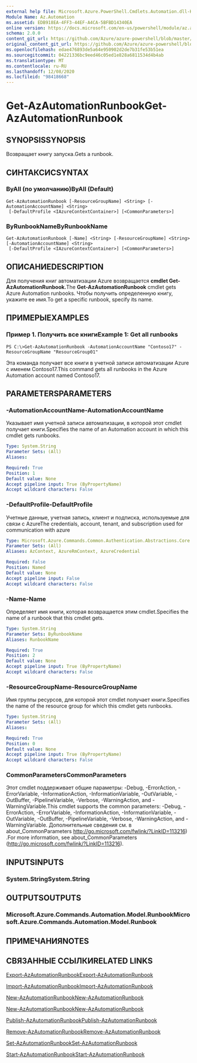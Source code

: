 ```yaml
---
external help file: Microsoft.Azure.PowerShell.Cmdlets.Automation.dll-Help.xml
Module Name: Az.Automation
ms.assetid: EDB918EA-4FF3-44EF-A4CA-5BFBD14340EA
online version: https://docs.microsoft.com/en-us/powershell/module/az.automation/get-azautomationrunbook
schema: 2.0.0
content_git_url: https://github.com/Azure/azure-powershell/blob/master/src/Automation/Automation/help/Get-AzAutomationRunbook.md
original_content_git_url: https://github.com/Azure/azure-powershell/blob/master/src/Automation/Automation/help/Get-AzAutomationRunbook.md
ms.openlocfilehash: edae476893de5a64e950902d2de7b31fe53b51ea
ms.sourcegitcommit: 04221336bc9eed46c05ed1e828a6811534d4b4ab
ms.translationtype: MT
ms.contentlocale: ru-RU
ms.lasthandoff: 12/08/2020
ms.locfileid: "98418668"
---
```

# <span data-ttu-id="b54db-101">Get-AzAutomationRunbook</span><span class="sxs-lookup"><span data-stu-id="b54db-101">Get-AzAutomationRunbook</span></span>

## <span data-ttu-id="b54db-102">SYNOPSIS</span><span class="sxs-lookup"><span data-stu-id="b54db-102">SYNOPSIS</span></span>
<span data-ttu-id="b54db-103">Возвращает книгу запуска.</span><span class="sxs-lookup"><span data-stu-id="b54db-103">Gets a runbook.</span></span>

## <span data-ttu-id="b54db-104">СИНТАКСИС</span><span class="sxs-lookup"><span data-stu-id="b54db-104">SYNTAX</span></span>

### <span data-ttu-id="b54db-105">ByAll (по умолчанию)</span><span class="sxs-lookup"><span data-stu-id="b54db-105">ByAll (Default)</span></span>
```
Get-AzAutomationRunbook [-ResourceGroupName] <String> [-AutomationAccountName] <String>
 [-DefaultProfile <IAzureContextContainer>] [<CommonParameters>]
```

### <span data-ttu-id="b54db-106">ByRunbookName</span><span class="sxs-lookup"><span data-stu-id="b54db-106">ByRunbookName</span></span>
```
Get-AzAutomationRunbook [-Name] <String> [-ResourceGroupName] <String> [-AutomationAccountName] <String>
 [-DefaultProfile <IAzureContextContainer>] [<CommonParameters>]
```

## <span data-ttu-id="b54db-107">ОПИСАНИЕ</span><span class="sxs-lookup"><span data-stu-id="b54db-107">DESCRIPTION</span></span>
<span data-ttu-id="b54db-108">Для получения книг автоматизации Azure возвращается **cmdlet Get-AzAutomationRunbook.**</span><span class="sxs-lookup"><span data-stu-id="b54db-108">The **Get-AzAutomationRunbook** cmdlet gets Azure Automation runbooks.</span></span>
<span data-ttu-id="b54db-109">Чтобы получить определенную книгу, укажите ее имя.</span><span class="sxs-lookup"><span data-stu-id="b54db-109">To get a specific runbook, specify its name.</span></span>

## <span data-ttu-id="b54db-110">ПРИМЕРЫ</span><span class="sxs-lookup"><span data-stu-id="b54db-110">EXAMPLES</span></span>

### <span data-ttu-id="b54db-111">Пример 1. Получить все книги</span><span class="sxs-lookup"><span data-stu-id="b54db-111">Example 1: Get all runbooks</span></span>
```
PS C:\>Get-AzAutomationRunbook -AutomationAccountName "Contoso17" -ResourceGroupName "ResourceGroup01"
```

<span data-ttu-id="b54db-112">Эта команда получает все книги в учетной записи автоматизации Azure с именем Contoso17.</span><span class="sxs-lookup"><span data-stu-id="b54db-112">This command gets all runbooks in the Azure Automation account named Contoso17.</span></span>

## <span data-ttu-id="b54db-113">PARAMETERS</span><span class="sxs-lookup"><span data-stu-id="b54db-113">PARAMETERS</span></span>

### <span data-ttu-id="b54db-114">-AutomationAccountName</span><span class="sxs-lookup"><span data-stu-id="b54db-114">-AutomationAccountName</span></span>
<span data-ttu-id="b54db-115">Указывает имя учетной записи автоматизации, в которой этот cmdlet получает книги.</span><span class="sxs-lookup"><span data-stu-id="b54db-115">Specifies the name of an Automation account in which this cmdlet gets runbooks.</span></span>

```yaml
Type: System.String
Parameter Sets: (All)
Aliases:

Required: True
Position: 1
Default value: None
Accept pipeline input: True (ByPropertyName)
Accept wildcard characters: False
```

### <span data-ttu-id="b54db-116">-DefaultProfile</span><span class="sxs-lookup"><span data-stu-id="b54db-116">-DefaultProfile</span></span>
<span data-ttu-id="b54db-117">Учетные данные, учетная запись, клиент и подписка, используемые для связи с Azure</span><span class="sxs-lookup"><span data-stu-id="b54db-117">The credentials, account, tenant, and subscription used for communication with azure</span></span>

```yaml
Type: Microsoft.Azure.Commands.Common.Authentication.Abstractions.Core.IAzureContextContainer
Parameter Sets: (All)
Aliases: AzContext, AzureRmContext, AzureCredential

Required: False
Position: Named
Default value: None
Accept pipeline input: False
Accept wildcard characters: False
```

### <span data-ttu-id="b54db-118">-Name</span><span class="sxs-lookup"><span data-stu-id="b54db-118">-Name</span></span>
<span data-ttu-id="b54db-119">Определяет имя книги, которая возвращается этим cmdlet.</span><span class="sxs-lookup"><span data-stu-id="b54db-119">Specifies the name of a runbook that this cmdlet gets.</span></span>

```yaml
Type: System.String
Parameter Sets: ByRunbookName
Aliases: RunbookName

Required: True
Position: 2
Default value: None
Accept pipeline input: True (ByPropertyName)
Accept wildcard characters: False
```

### <span data-ttu-id="b54db-120">-ResourceGroupName</span><span class="sxs-lookup"><span data-stu-id="b54db-120">-ResourceGroupName</span></span>
<span data-ttu-id="b54db-121">Имя группы ресурсов, для которой этот cmdlet получает книги.</span><span class="sxs-lookup"><span data-stu-id="b54db-121">Specifies the name of the resource group for which this cmdlet gets runbooks.</span></span>

```yaml
Type: System.String
Parameter Sets: (All)
Aliases:

Required: True
Position: 0
Default value: None
Accept pipeline input: True (ByPropertyName)
Accept wildcard characters: False
```

### <span data-ttu-id="b54db-122">CommonParameters</span><span class="sxs-lookup"><span data-stu-id="b54db-122">CommonParameters</span></span>
<span data-ttu-id="b54db-123">Этот cmdlet поддерживает общие параметры: -Debug, -ErrorAction, -ErrorVariable, -InformationAction, -InformationVariable, -OutVariable, -OutBuffer, -PipelineVariable, -Verbose, -WarningAction, and -WarningVariable.</span><span class="sxs-lookup"><span data-stu-id="b54db-123">This cmdlet supports the common parameters: -Debug, -ErrorAction, -ErrorVariable, -InformationAction, -InformationVariable, -OutVariable, -OutBuffer, -PipelineVariable, -Verbose, -WarningAction, and -WarningVariable.</span></span> <span data-ttu-id="b54db-124">Дополнительные сведения см. в about_CommonParameters http://go.microsoft.com/fwlink/?LinkID=113216) .</span><span class="sxs-lookup"><span data-stu-id="b54db-124">For more information, see about_CommonParameters (http://go.microsoft.com/fwlink/?LinkID=113216).</span></span>

## <span data-ttu-id="b54db-125">INPUTS</span><span class="sxs-lookup"><span data-stu-id="b54db-125">INPUTS</span></span>

### <span data-ttu-id="b54db-126">System.String</span><span class="sxs-lookup"><span data-stu-id="b54db-126">System.String</span></span>

## <span data-ttu-id="b54db-127">OUTPUTS</span><span class="sxs-lookup"><span data-stu-id="b54db-127">OUTPUTS</span></span>

### <span data-ttu-id="b54db-128">Microsoft.Azure.Commands.Automation.Model.Runbook</span><span class="sxs-lookup"><span data-stu-id="b54db-128">Microsoft.Azure.Commands.Automation.Model.Runbook</span></span>

## <span data-ttu-id="b54db-129">ПРИМЕЧАНИЯ</span><span class="sxs-lookup"><span data-stu-id="b54db-129">NOTES</span></span>

## <span data-ttu-id="b54db-130">СВЯЗАННЫЕ ССЫЛКИ</span><span class="sxs-lookup"><span data-stu-id="b54db-130">RELATED LINKS</span></span>

[<span data-ttu-id="b54db-131">Export-AzAutomationRunbook</span><span class="sxs-lookup"><span data-stu-id="b54db-131">Export-AzAutomationRunbook</span></span>](./Export-AzAutomationRunbook.md)

[<span data-ttu-id="b54db-132">Import-AzAutomationRunbook</span><span class="sxs-lookup"><span data-stu-id="b54db-132">Import-AzAutomationRunbook</span></span>](./Import-AzAutomationRunbook.md)

[<span data-ttu-id="b54db-133">New-AzAutomationRunbook</span><span class="sxs-lookup"><span data-stu-id="b54db-133">New-AzAutomationRunbook</span></span>](./New-AzAutomationRunbook.md)

[<span data-ttu-id="b54db-134">New-AzAutomationRunbook</span><span class="sxs-lookup"><span data-stu-id="b54db-134">New-AzAutomationRunbook</span></span>](./New-AzAutomationRunbook.md)

[<span data-ttu-id="b54db-135">Publish-AzAutomationRunbook</span><span class="sxs-lookup"><span data-stu-id="b54db-135">Publish-AzAutomationRunbook</span></span>](./Publish-AzAutomationRunbook.md)

[<span data-ttu-id="b54db-136">Remove-AzAutomationRunbook</span><span class="sxs-lookup"><span data-stu-id="b54db-136">Remove-AzAutomationRunbook</span></span>](./Remove-AzAutomationRunbook.md)

[<span data-ttu-id="b54db-137">Set-AzAutomationRunbook</span><span class="sxs-lookup"><span data-stu-id="b54db-137">Set-AzAutomationRunbook</span></span>](./Set-AzAutomationRunbook.md)

[<span data-ttu-id="b54db-138">Start-AzAutomationRunbook</span><span class="sxs-lookup"><span data-stu-id="b54db-138">Start-AzAutomationRunbook</span></span>](./Start-AzAutomationRunbook.md)


